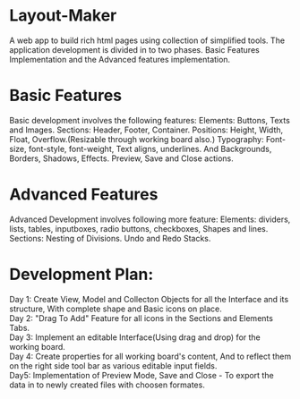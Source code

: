 # Layout-Maker
A web app to build rich html pages using collection of simplified tools.
The application development is divided in to two phases. Basic Features Implementation and the Advanced features implementation.

# Basic Features
Basic development involves the following features:
Elements: Buttons, Texts and Images.
Sections: Header, Footer, Container.
Positions: Height, Width, Float, Overflow.(Resizable through working board also.)
Typography: Font-size, font-style, font-weight, Text aligns, underlines.
And Backgrounds, Borders, Shadows, Effects.
Preview, Save and Close actions.

# Advanced Features
Advanced Development involves following more feature:
Elements: dividers, lists, tables, inputboxes, radio buttons, checkboxes, Shapes and lines.
Sections: Nesting of Divisions.
Undo and Redo Stacks.

# Development Plan:
Day 1: Create View, Model and Collecton Objects for all the Interface and its structure, With complete shape and Basic icons on place.<br/>
Day 2: "Drag To Add" Feature for all icons in the Sections and Elements Tabs.<br/>
Day 3: Implement an editable Interface(Using drag and drop) for the working board.<br/>
Day 4: Create properties for all working board's content, And to reflect them on the right side tool bar as various editable input fields.<br/>
Day5: Implementation of Preview Mode, Save and Close - To export the data in to newly created files with choosen formates.<br/>
